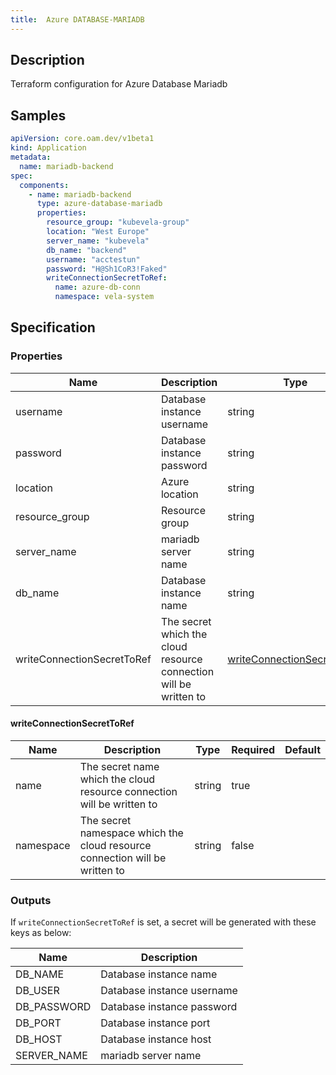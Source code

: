 ```yaml
---
title:  Azure DATABASE-MARIADB
---
```


## Description

Terraform configuration for Azure Database Mariadb

## Samples

```yaml
apiVersion: core.oam.dev/v1beta1
kind: Application
metadata:
  name: mariadb-backend
spec:
  components:
    - name: mariadb-backend
      type: azure-database-mariadb
      properties:
        resource_group: "kubevela-group"
        location: "West Europe"
        server_name: "kubevela"
        db_name: "backend"
        username: "acctestun"
        password: "H@Sh1CoR3!Faked"
        writeConnectionSecretToRef:
          name: azure-db-conn
          namespace: vela-system
```

## Specification


### Properties

 Name | Description | Type | Required | Default 
 ------------ | ------------- | ------------- | ------------- | ------------- 
 username | Database instance username | string | false |  
 password | Database instance password | string | false |  
 location | Azure location | string | false |  
 resource_group | Resource group | string | false |  
 server_name | mariadb server name | string | false |  
 db_name | Database instance name | string | false |  
 writeConnectionSecretToRef | The secret which the cloud resource connection will be written to | [writeConnectionSecretToRef](#writeConnectionSecretToRef) | false |  


#### writeConnectionSecretToRef

 Name | Description | Type | Required | Default 
 ------------ | ------------- | ------------- | ------------- | ------------- 
 name | The secret name which the cloud resource connection will be written to | string | true |  
 namespace | The secret namespace which the cloud resource connection will be written to | string | false |  


### Outputs

If `writeConnectionSecretToRef` is set, a secret will be generated with these keys as below:

 Name | Description 
 ------------ | ------------- 
 DB_NAME | Database instance name
 DB_USER | Database instance username
 DB_PASSWORD | Database instance password
 DB_PORT | Database instance port
 DB_HOST | Database instance host
 SERVER_NAME | mariadb server name
